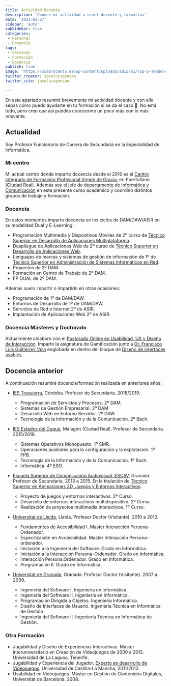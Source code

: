 ```yaml
---
title: Actividad Docente
description: 'Conoce mi actividad a nivel docente y formativa'
date: '2021-01-27'
sidebar: 'auto'
subSidebar: true
categories:
 - Personal
 - Docencia
tags:
 - Personal
 - Formación
 - Docencia
publish: true
image: 'https://cuatrocento.es/wp-content/uploads/2015/01/Top-5-Tendencias-de-Dise%C3%B1o-Web-Para-El-2015-WebStudio316-e1414553151203.jpg'
twitter_creator: joseluisgonsan
twitter_site: joseluisgonsan

---
```

En este apartado resumiré brevemente mi actividad docente y con ello sepas cómo puedo ayudarte en tu formación si se da el caso 🧐. No está todo, pero creo que así puedes conocerme un poco más con lo más relevante.

<!-- more -->
## Actualidad
Soy Profesor Funcionario de Carrera de Secundaria en la Especialidad de Informática. 

### Mi centro
Mi actual centro donde imparto docencia desde el 2016 es el [Centro Integrado de Formación Profesional Virgen de Gracia](https://cifpvirgendegracia.com), en Puertollano (Ciudad Real). Además soy el jefe de [departamento de Informática y Comunicación](https://informaticacifpvg.netlify.app/) en este presente curso académico y coordino distintos grupos de trabajo y formación.

### Docencia
En estos momentos imparto docencia en los ciclos de DAM/DAW/ASIR en su modalidad Dual y E-Learning: 
- Programación Multimedia y Dispositivos Móviles de 2º curso de [Técnico Superior en Desarrollo de Aplicaciones Multiplataforma](https://www.todofp.es/que-como-y-donde-estudiar/que-estudiar/familia/loe/informatica-comunicaciones/des-aplicaciones-multiplataforma.html).
- Despliegue de Aplicaciones Web de 2º curso de [Técnico Superior en Desarrollo de Aplicaciones Web](https://www.todofp.es/que-como-y-donde-estudiar/que-estudiar/familia/loe/informatica-comunicaciones/des-aplicaciones-web.html).
- Lenguajes de marcas y sistemas de gestión de información de 1º de [Técnico Superior en Administración de Sistemas Informáticos en Red](https://www.todofp.es/que-como-y-donde-estudiar/que-estudiar/familia/loe/informatica-comunicaciones/admin-sist-informaticos-red.html).
- Proyectos de 2º DAM.
- Formación en Centro de Trabajo de 2º DAM.
- FP DUAL de 2º DAM.

Además suelo impartir o impartido en otras ocasiones:
- Programación de 1º de DAM/DAW.
- Entornos de Desarrollo de 1º de DAM/DAW.
- Servicios de Red e Internet 2º de ASIR.
- Implantación de Aplicaciones Web 2º de ASIR.

### Docencia Másteres y Doctorado
Actualmente colaboro con el [Postgrado Online en Usabilidad, UX y Diseño de Interacción](https://postgradoux.com/). Imparto la asignatura de Gamificación junto a [Dr. Francisco Luis Guitiérrez Vela](https://lsi.ugr.es/lsi/fgutierr) englobada en dentro del bloque de [Diseño de interfaces usables](https://postgradoux.com/temario/#Asignatura%20U1).

## Docencia anterior
A continuación resumiré docencia/formación realizada en anteriores años:

- [IES Trassierra](https://www.iestrassierra.com/), Córdoba. Profesor de Secundaria. 2018/2019.
  - Programación de Servicios y Procesos. 2º DAM.
  - Sistemas de Gestión Empresarial. 2º DAM
  - Desarrollo Web en Entorno Servidor. 2º DAW.
  - Tecnología de la Información y de la Comunicación. 2º Bach.

- [IES Estados del Duque](http://ies-estadosdelduque.centros.castillalamancha.es/), Malagón (Ciudad Real). Profesor de Secundaria. 2015/2016.
  - Sistemas Operativos Monopuesto. 1º SMR.
  - Operaciones auxiliares para la configuración y la explotación. 1º FPB.
  - Tecnología de la Información y de la Comunicación. 1º Bach.
  - Informática. 4º ESO.

- [Escuela Superior de Comunicación Audiovisual, ESCAV](https://escav.es/), Granada. Profesor de Secundaria. 2013 a 2015. En la titulación de [Técnico Superior en Animaciones 3D, Juegos y Entornos Interactivos](https://escav.es/estudios/animaciones-3d-juegos-y-entornos-interactivos/).
  - Proyecto de juegos y entornos interactivos. 2º Curso.
  - Desarrollo de entornos interactivos multidispositivo. 2º Curso.
  - Realización de proyectos multimedia interactivos. 1º Curso.

- [Universitat de Lleida](http://www.udl.es/ca/es/), Lleida. Profesor Doctor (Visitante). 2010 a 2012.
  - Fundamentos de Accesibilidad I. Master Interacción Persona-Ordenador.
  - Especilización en Accesibilidad. Master Interacción Persona-ordenador.
  - Iniciación a la Ingeniería del Software. Grado en Informática. 
  - Iniciación a la Interacción Persona-Ordenador. Grado en Informática.
  - Interacción Persona.Ordenador. Grado en Informática.
  - Programación II. Grado en Informática. 

- [Universitat de Granada](http://www.ugr.es), Granada. Profesor Doctor (Visitante). 2007 a 2009.
  - Ingeniería del Software I. Ingeniería en Informática.
  - Ingeniería del Software II. Ingeniería en Informática.
  - Programación Dirigida a Objetos. Ingeniería Informática.
  - Diseño de Interfaces de Usuario. Ingeniería Técnica en Informática de Gestión.
  - Ingeniería del Software II. Ingeniería Técnica en Informática de Gestión.

### Otra Formación
- Jugabilidad y Diseño de Experiencias Interactivas. Máster interuniversitario en Creación de Videojuegos de 2009 a 2012. Universidad de La Laguna, Tenerife.
- Jugabilidad y Experiencia del Jugador. [Experto en desarrollo de Videojuegos](https://www.uclm.es/conocimiento/cursos/cursoexpertodesarrollovideojuegos). Universidad de Castilla-La Mancha, 2011/2012.
- Usabilidad en Videojuegos. Máster en Gestión de Contenidos Digitales, Universitat de Barcelona. 2008.

